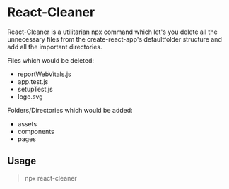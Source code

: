 # React-Cleaner

React-Cleaner is a utilitarian npx command which let's you delete all the unnecessary files from the create-react-app's defaultfolder structure and add all the important directories.

Files which would be deleted:

- reportWebVitals.js
- app.test.js
- setupTest.js
- logo.svg

Folders/Directories which would be added:

- assets
- components
- pages

## Usage

> npx react-cleaner
